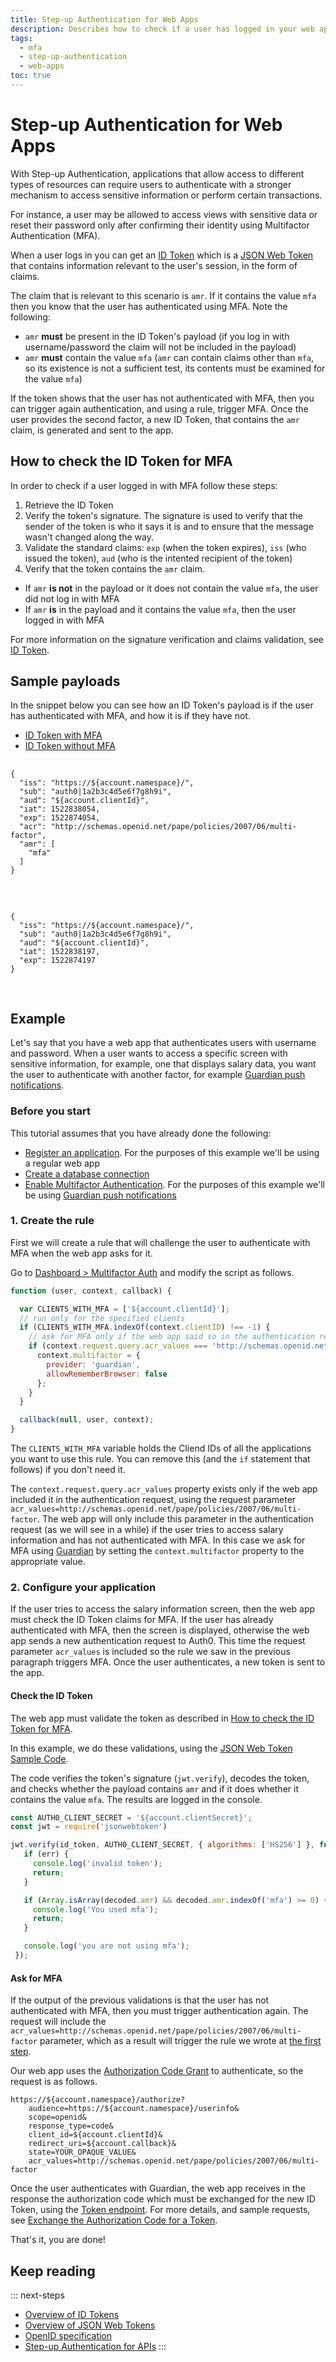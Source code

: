 ```yaml
---
title: Step-up Authentication for Web Apps
description: Describes how to check if a user has logged in your web app with Multifactor Authentication by examining their ID Token
tags:
  - mfa
  - step-up-authentication
  - web-apps
toc: true
---
```

# Step-up Authentication for Web Apps

With Step-up Authentication, applications that allow access to different types of resources can require users to authenticate with a stronger mechanism to access sensitive information or perform certain transactions.

For instance, a user may be allowed to access views with sensitive data or reset their password only after confirming their identity using Multifactor Authentication (MFA).

When a user logs in you can get an [ID Token](/tokens/id-token) which is a [JSON Web Token](/jwt) that contains information relevant to the user's session, in the form of claims.

The claim that is relevant to this scenario is `amr`. If it contains the value `mfa` then you know that the user has authenticated using MFA. Note the following:
- `amr` **must** be present in the ID Token's payload (if you log in with username/password the claim will not be included in the payload)
- `amr` **must** contain the value `mfa` (`amr` can contain claims other than `mfa`, so its existence is not a sufficient test, its contents must be examined for the value `mfa`)

If the token shows that the user has not authenticated with MFA, then you can trigger again authentication, and using a rule, trigger MFA. Once the user provides the second factor, a new ID Token, that contains the `amr` claim, is generated and sent to the app.

## How to check the ID Token for MFA

In order to check if a user logged in with MFA follow these steps:

1. Retrieve the ID Token
1. Verify the token's signature. The signature is used to verify that the sender of the token is who it says it is and to ensure that the message wasn't changed along the way.
1. Validate the standard claims: `exp` (when the token expires), `iss` (who issued the token), `aud` (who is the intented recipient of the token)
1. Verify that the token contains the `amr` claim.
  - If `amr` **is not** in the payload or it does not contain the value `mfa`, the user did not log in with MFA
  - If `amr` **is** in the payload and it contains the value `mfa`, then the user logged in with MFA

For more information on the signature verification and claims validation, see [ID Token](/tokens/id-token).

## Sample payloads

In the snippet below you can see how an ID Token's payload is if the user has authenticated with MFA, and how it is if they have not.

<div class="code-picker">
  <div class="languages-bar">
    <ul>
      <li class="active"><a href="#with-mfa" data-toggle="tab">ID Token with MFA</a></li>
      <li><a href="#without-mfa" data-toggle="tab">ID Token without MFA</a></li>
    </ul>
  </div>
  <div class="tab-content">
    <div id="with-mfa" class="tab-pane active">
      <pre class="text hljs">
        <code>
{
  "iss": "https://${account.namespace}/",
  "sub": "auth0|1a2b3c4d5e6f7g8h9i",
  "aud": "${account.clientId}",
  "iat": 1522838054,
  "exp": 1522874054,
  "acr": "http://schemas.openid.net/pape/policies/2007/06/multi-factor",
  "amr": [
    "mfa"
  ]
}
        </code>
      </pre>
    </div>
    <div id="without-mfa" class="tab-pane">
      <pre class="text hljs">
        <code>
{
  "iss": "https://${account.namespace}/",
  "sub": "auth0|1a2b3c4d5e6f7g8h9i",
  "aud": "${account.clientId}",
  "iat": 1522838197,
  "exp": 1522874197
}
        </code>
      </pre>
    </div>
  </div>
</div>

## Example

Let's say that you have a web app that authenticates users with username and password. When a user wants to access a specific screen with sensitive information, for example, one that displays salary data, you want the user to authenticate with another factor, for example [Guardian push notifications](/multifactor-authentication#mfa-using-push-notifications-auth0-guardian-).

### Before you start

This tutorial assumes that you have already done the following:

- [Register an application](/applications#how-to-configure-an-application). For the purposes of this example we'll be using a regular web app
- [Create a database connection](${manage_url}/#/connections/database)
- [Enable Multifactor Authentication](/multifactor-authentication). For the purposes of this example we'll be using [Guardian push notifications](/multifactor-authentication/administrator/push-notifications)

### 1. Create the rule

First we will create a rule that will challenge the user to authenticate with MFA when the web app asks for it.

Go to [Dashboard > Multifactor Auth](${manage_url}/#/guardian) and modify the script as follows.

```js
function (user, context, callback) {

  var CLIENTS_WITH_MFA = ['${account.clientId}'];
  // run only for the specified clients
  if (CLIENTS_WITH_MFA.indexOf(context.clientID) !== -1) {
    // ask for MFA only if the web app said so in the authentication request
    if (context.request.query.acr_values === 'http://schemas.openid.net/pape/policies/2007/06/multi-factor'){
      context.multifactor = {
        provider: 'guardian',
        allowRememberBrowser: false
      };
    }
  }

  callback(null, user, context);
}
```

The `CLIENTS_WITH_MFA` variable holds the Cliend IDs of all the applications you want to use this rule. You can remove this (and the `if` statement that follows) if you don't need it.

The `context.request.query.acr_values` property exists only if the web app included it in the authentication request, using the request parameter `acr_values=http://schemas.openid.net/pape/policies/2007/06/multi-factor`. The web app will only include this parameter in the authentication request (as we will see in a while) if the user tries to access salary information and has not authenticated with MFA. In this case we ask for MFA using [Guardian](/multifactor-authentication/guardian) by setting the `context.multifactor` property to the appropriate value.

### 2. Configure your application

If the user tries to access the salary information screen, then the web app must check the ID Token claims for MFA. If the user has already authenticated with MFA, then the screen is displayed, otherwise the web app sends a new authentication request to Auth0. This time the request parameter `acr_values` is included so the rule we saw in the previous paragraph triggers MFA. Once the user authenticates, a new token is sent to the app.

#### Check the ID Token

The web app must validate the token as described in [How to check the ID Token for MFA](#how-to-check-the-id-token-for-mfa).

In this example, we do these validations, using the [JSON Web Token Sample Code](https://github.com/auth0/node-jsonwebtoken).

The code verifies the token's signature (`jwt.verify`), decodes the token, and checks whether the payload contains `amr` and if it does whether it contains the value `mfa`. The results are logged in the console.

```js
const AUTH0_CLIENT_SECRET = '${account.clientSecret}';
const jwt = require('jsonwebtoken')

jwt.verify(id_token, AUTH0_CLIENT_SECRET, { algorithms: ['HS256'] }, function(err, decoded) {
   if (err) {
     console.log('invalid token');
     return;
   }

   if (Array.isArray(decoded.amr) && decoded.amr.indexOf('mfa') >= 0) {
     console.log('You used mfa');
     return;
   }

   console.log('you are not using mfa');
 });
```

#### Ask for MFA

If the output of the previous validations is that the user has not authenticated with MFA, then you must trigger authentication again. The request will include the `acr_values=http://schemas.openid.net/pape/policies/2007/06/multi-factor` parameter, which as a result will trigger the rule we wrote at [the first step](#1-create-the-rule).

Our web app uses the [Authorization Code Grant](/api-auth/tutorials/authorization-code-grant) to authenticate, so the request is as follows.

```text
https://${account.namespace}/authorize?
    audience=https://${account.namespace}/userinfo&
    scope=openid&
    response_type=code&
    client_id=${account.clientId}&
    redirect_uri=${account.callback}&
    state=YOUR_OPAQUE_VALUE&
    acr_values=http://schemas.openid.net/pape/policies/2007/06/multi-factor
```

Once the user authenticates with Guardian, the web app receives in the response the authorization code which must be exchanged for the new ID Token, using the [Token endpoint](/api/authentication#authorization-code). For more details, and sample requests, see [Exchange the Authorization Code for a Token](/api-auth/tutorials/authorization-code-grant#2-exchange-the-authorization-code-for-an-access-token).

That's it, you are done!

## Keep reading

::: next-steps
* [Overview of ID Tokens](/tokens/id-token)
* [Overview of JSON Web Tokens](/jwt)
* [OpenID specification](http://openid.net/specs/openid-connect-core-1_0.html)
* [Step-up Authentication for APIs](/multifactor-authentication/developer/step-up-authentication/step-up-for-apis)
:::
